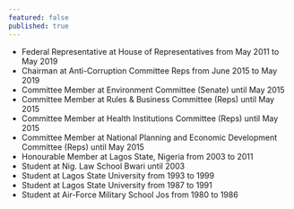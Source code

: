 ```yaml
---
featured: false
published: true
---
```

* Federal Representative at House of Representatives from May 2011 to May 2019
* Chairman at Anti-Corruption Committee Reps from June 2015 to May 2019
* Committee Member at Environment Committee (Senate) until May 2015
* Committee Member at Rules & Business Committee (Reps) until May 2015
* Committee Member at Health Institutions Committee (Reps) until May 2015
* Committee Member at National Planning and Economic Development Committee (Reps) until May 2015
* Honourable Member at Lagos State, Nigeria from 2003 to 2011
* Student at Nig. Law School Bwari until 2003
* Student at Lagos State University from 1993 to 1999
* Student at Lagos State University from 1987 to 1991
* Student at Air-Force Military School Jos from 1980 to 1986


